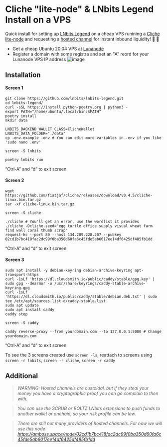 # Cliche "lite-node" & LNbits Legend Install on a VPS

Quick install for setting up <a href="https://github.com/lnbits/lnbits-legend">LNbits Legend</a> on a cheap VPS runining a <a href="https://github.com/fiatjaf/cliche">Cliche lite-node</a> and requesting a <a href="https://github.com/btcontract/hosted-channels-rfc">hosted channel</a> for instant inbound liquidity! 👀 🚀

* Get a cheap Ubuntu 20.04 VPS at <a href="https://www.lunanode.com/">Lunanode</a>
* Register a domain with some registra and set an "A" reord for your Lunanode VPS IP address
![image](https://user-images.githubusercontent.com/33088785/182130029-7f063ec4-f7fe-4263-9ed9-00d127f047cf.png)

## Installation

#### Screen 1
    git clone https://github.com/lnbits/lnbits-legend.git
    cd lnbits-legend/
    curl -sSL https://install.python-poetry.org | python3 -
    export PATH="/home/ubuntu/.local/bin:$PATH"
    poetry install 
    mkdir data 
    
    LNBITS_BACKEND_WALLET_CLASS=ClicheWallet
    LNBITS_DATA_FOLDER="./data"
    cp .env.example .env # You can edit more variables in .env if you like 'sudo nano .env'
    
    screen -S lnbits
    
    poetry lnbits run
“Ctrl-A” and “d” to exit screen

#### Screen 2
    wget https://github.com/fiatjaf/cliche/releases/download/v0.4.5/cliche-linux.bin.tar.gz
    tar -xf cliche-linux.bin.tar.gz
    
    screen -S cliche
    
    ./cliche # You'll get an error, use the wordlist it provides
    ./cliche -Dcliche.seed="egg turtle office supply visual wheat farm find wall coral thumb scrap"
    request-hc --port 80 --host 134.209.228.207 --pubkey 02cd1b7bc418fac2dc99f0ba350d60fa6c45fde5ab6017ee14df6425df485fb1dd
“Ctrl-A” and “d” to exit screen

#### Screen 3
    sudo apt install -y debian-keyring debian-archive-keyring apt-transport-https
    curl -1sLf 'https://dl.cloudsmith.io/public/caddy/stable/gpg.key' | sudo gpg --dearmor -o /usr/share/keyrings/caddy-stable-archive-keyring.gpg
    curl -1sLf 'https://dl.cloudsmith.io/public/caddy/stable/debian.deb.txt' | sudo tee /etc/apt/sources.list.d/caddy-stable.list
    sudo apt update
    sudo apt install caddy
    caddy stop
    
    screen -S caddy
    
    caddy reverse-proxy --from yourdomain.com --to 127.0.0.1:5000 # Change yourdomain.com
“Ctrl-A” and “d” to exit screen

To see the 3 screens created use `screen -ls`, reattach to screens using `screen -r lnbits`, `screen -r cliche`, `screen -r caddy`
## Additional

> *WARNING: Hosted channels are custoidal, but if they steal your money you have a cryptographic proof you can go complain to then with.*

> *You can use the SCRUB or BOLTZ LNbits extensions to push funds to another wallet or onchain, so your risk profile can be low.*

> *There are still not many providers of hosted channels. For now we will use this node https://amboss.space/node/02cd1b7bc418fac2dc99f0ba350d60fa6c45fde5ab6017ee14df6425df485fb1dd*
